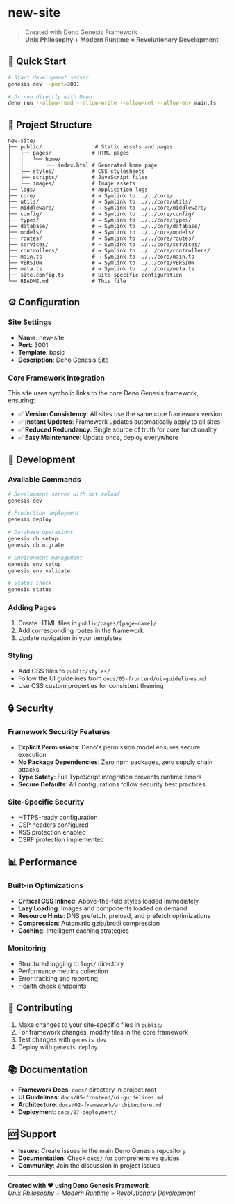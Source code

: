 # new-site

> Created with Deno Genesis Framework  
> **Unix Philosophy + Modern Runtime = Revolutionary Development**

## 🚀 Quick Start

```bash
# Start development server
genesis dev --port=3001

# Or run directly with Deno
deno run --allow-read --allow-write --allow-net --allow-env main.ts
```

## 📁 Project Structure

```
new-site/
├── public/                 # Static assets and pages
│   ├── pages/             # HTML pages
│   │   └── home/
│   │       └── index.html # Generated home page
│   ├── styles/            # CSS stylesheets  
│   ├── scripts/           # JavaScript files
│   └── images/            # Image assets
├── logs/                  # Application logs
├── core/                  # → Symlink to ../../core/
├── utils/                 # → Symlink to ../../core/utils/
├── middleware/            # → Symlink to ../../core/middleware/
├── config/                # → Symlink to ../../core/config/
├── types/                 # → Symlink to ../../core/types/
├── database/              # → Symlink to ../../core/database/
├── models/                # → Symlink to ../../core/models/
├── routes/                # → Symlink to ../../core/routes/
├── services/              # → Symlink to ../../core/services/
├── controllers/           # → Symlink to ../../core/controllers/
├── main.ts                # → Symlink to ../../core/main.ts
├── VERSION                # → Symlink to ../../core/VERSION
├── meta.ts                # → Symlink to ../../core/meta.ts
├── site.config.ts         # Site-specific configuration
└── README.md              # This file
```

## ⚙️ Configuration

### Site Settings
- **Name**: new-site
- **Port**: 3001
- **Template**: basic
- **Description**: Deno Genesis Site

### Core Framework Integration
This site uses symbolic links to the core Deno Genesis framework, ensuring:
- ✅ **Version Consistency**: All sites use the same core framework version
- ✅ **Instant Updates**: Framework updates automatically apply to all sites
- ✅ **Reduced Redundancy**: Single source of truth for core functionality
- ✅ **Easy Maintenance**: Update once, deploy everywhere

## 🔧 Development

### Available Commands
```bash
# Development server with hot reload
genesis dev

# Production deployment
genesis deploy

# Database operations
genesis db setup
genesis db migrate

# Environment management
genesis env setup
genesis env validate

# Status check
genesis status
```

### Adding Pages
1. Create HTML files in `public/pages/[page-name]/`
2. Add corresponding routes in the framework
3. Update navigation in your templates

### Styling
- Add CSS files to `public/styles/`
- Follow the UI guidelines from `docs/05-frontend/ui-guidelines.md`
- Use CSS custom properties for consistent theming

## 🔒 Security

### Framework Security Features
- **Explicit Permissions**: Deno's permission model ensures secure execution
- **No Package Dependencies**: Zero npm packages, zero supply chain attacks  
- **Type Safety**: Full TypeScript integration prevents runtime errors
- **Secure Defaults**: All configurations follow security best practices

### Site-Specific Security
- HTTPS-ready configuration
- CSP headers configured
- XSS protection enabled
- CSRF protection implemented

## 📊 Performance

### Built-in Optimizations
- **Critical CSS Inlined**: Above-the-fold styles loaded immediately
- **Lazy Loading**: Images and components loaded on demand
- **Resource Hints**: DNS prefetch, preload, and prefetch optimizations
- **Compression**: Automatic gzip/brotli compression
- **Caching**: Intelligent caching strategies

### Monitoring
- Structured logging to `logs/` directory
- Performance metrics collection
- Error tracking and reporting
- Health check endpoints

## 🤝 Contributing

1. Make changes to your site-specific files in `public/`
2. For framework changes, modify files in the core framework
3. Test changes with `genesis dev`
4. Deploy with `genesis deploy`

## 📚 Documentation

- **Framework Docs**: `docs/` directory in project root
- **UI Guidelines**: `docs/05-frontend/ui-guidelines.md`
- **Architecture**: `docs/02-framework/architecture.md`
- **Deployment**: `docs/07-deployment/`

## 🆘 Support

- **Issues**: Create issues in the main Deno Genesis repository
- **Documentation**: Check `docs/` for comprehensive guides
- **Community**: Join the discussion in project issues

---

**Created with ❤️ using Deno Genesis Framework**  
*Unix Philosophy + Modern Runtime = Revolutionary Development*
